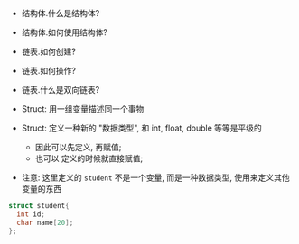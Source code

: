 + 结构体.什么是结构体?
+ 结构体.如何使用结构体?

+ 链表.如何创建?
+ 链表.如何操作?
+ 链表.什么是双向链表?

+ Struct: 用一组变量描述同一个事物
+ Struct: 定义一种新的 "数据类型", 和 int, float, double 等等是平级的
    + 因此可以先定义, 再赋值;
    + 也可以 定义的时候就直接赋值;

+ 注意: 这里定义的 `student` 不是一个变量, 而是一种数据类型, 使用来定义其他变量的东西

```cpp
struct student{
  int id;
  char name[20];
};
```
